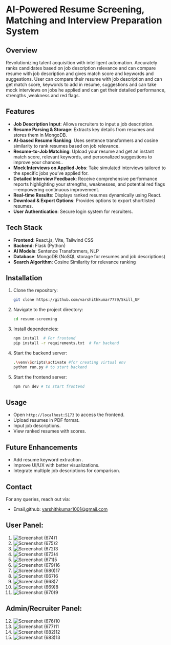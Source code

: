 ﻿# AI-Powered Resume Screening, Matching and Interview Preparation System


## Overview
Revolutionizing talent acquisition with intelligent automation. Accurately ranks candidates based on job description relevance and can compare resume with job description and gives match score and keywords and suggestions. User can compare their resume with job description and can get match score, keywords to add in resume,  suggestions and can take mock interviews on jobs he applied and can get their detailed performance, strengths ,weakness and red flags.

## Features
- **Job Description Input**: Allows recruiters to input a job description.
- **Resume Parsing & Storage**: Extracts key details from resumes and stores them in MongoDB.
- **AI-based Resume Ranking**: Uses sentence transformers and cosine similarity to rank resumes based on job relevance.
- **Resume-to-Job Matching**: Upload your resume and get an instant match score, relevant keywords, and personalized suggestions to improve your chances..
- **Mock Interviews on Applied Jobs**: Take simulated interviews tailored to the specific jobs you’ve applied for.
- **Detailed Interview Feedback**:  Receive comprehensive performance reports highlighting your strengths, weaknesses, and potential red flags—empowering continuous improvement.
- **Real-time Results**: Displays ranked resumes dynamically using React.
- **Download & Export Options**: Provides options to export shortlisted resumes.
- **User Authentication**: Secure login system for recruiters.

## Tech Stack
- **Frontend**: React.js, Vite, Tailwind CSS
- **Backend**: Flask (Python)
- **AI Models**: Sentence Transformers, NLP
- **Database**: MongoDB (NoSQL storage for resumes and job descriptions)
- **Search Algorithm**: Cosine Similarity for relevance ranking

## Installation
1. Clone the repository:
   ```sh
   git clone https://github.com/varshithkumar7779/Skill_UP
   ```
2. Navigate to the project directory:
   ```sh
   cd resume-screening
   ```
3. Install dependencies:
   ```sh
   npm install  # For frontend
   pip install -r requirements.txt  # For backend
   ```
4. Start the backend server:
   ```sh
   .\venv\Scripts\activate #for creating virtual env
   python run.py # to start backend
   ```
5. Start the frontend server:
   ```sh
   npm run dev # to start frontend
   ```

## Usage
- Open `http://localhost:5173` to access the frontend.
- Upload resumes in PDF format.
- Input job descriptions.
- View ranked resumes with scores.


## Future Enhancements


- Add resume keyword extraction
.
- Improve UI/UX with better visualizations.
- Integrate multiple job descriptions for comparison.

## Contact

For any queries, reach out via:
- Email,github: varshithkumar1001@gmail.com

## User Panel:
1. ![Screenshot (674)1](https://github.com/user-attachments/assets/f3b22538-10d3-4e46-a048-7a56ea6b135f)
2. ![Screenshot (675)2](https://github.com/user-attachments/assets/9deef38d-b658-49c7-93c0-79f476c04f3f)
3. ![Screenshot (672)3](https://github.com/user-attachments/assets/4478a4e3-1994-4351-ad67-fcd294020caf)
4. ![Screenshot (673)4](https://github.com/user-attachments/assets/caa8e025-5cc4-4b3b-a862-88f6ff7d68c8)
5. ![Screenshot (671)5](https://github.com/user-attachments/assets/fe5a8648-90c7-42ed-a46a-31b079886054)
6. ![Screenshot (679)16](https://github.com/user-attachments/assets/7385a690-bb6d-46b3-a181-51fe26b98b4e)
7. ![Screenshot (680)17](https://github.com/user-attachments/assets/f9bdb558-a0d6-4c30-968d-dafb8479181b)
8. ![Screenshot (667)6](https://github.com/user-attachments/assets/d6bf9a0a-338d-4c68-9ce6-cfa2ce7da3d4)
9. ![Screenshot (668)7](https://github.com/user-attachments/assets/c1a0daa0-4119-4ac9-bdcc-5a4eab181ef4)
10. ![Screenshot (669)8](https://github.com/user-attachments/assets/4fe23b7e-c134-48d0-ae90-b2052feec2a8)
11. ![Screenshot (670)9](https://github.com/user-attachments/assets/6b0eea79-3f16-4d98-bb4d-0e7dacc7d9ba)

## Admin/Recruiter Panel:
12. ![Screenshot (676)10](https://github.com/user-attachments/assets/316608c3-77cf-4292-8a85-271d0ece57c7)
13. ![Screenshot (677)11](https://github.com/user-attachments/assets/91147251-1c6e-4fe6-a2e1-664d6a11a2b8)
14. ![Screenshot (682)12](https://github.com/user-attachments/assets/8887fbd3-808a-4627-827c-981cff13610a)
15. ![Screenshot (683)13](https://github.com/user-attachments/assets/4b270a4b-2297-45a9-aa92-2e008a8dcf5b)
